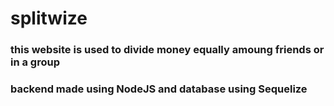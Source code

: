 # splitwize

### this website is used to divide money equally amoung friends or in a group 

### backend made using NodeJS and database using Sequelize
